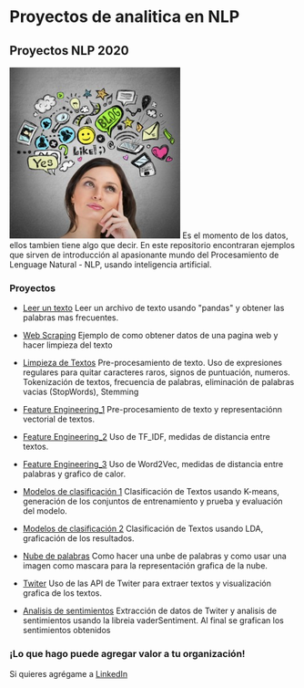 # Proyectos de analitica en NLP

## Proyectos NLP 2020

![Image](https://github.com/sanilvar/NLP/blob/master/pensar-pasiones-300x300.jpg)
Es el momento de los datos, ellos tambien tiene algo que decir. 
En este repositorio encontraran ejemplos que sirven de introducción al apasionante mundo del Procesamiento de Lenguage Natural - NLP, usando inteligencia artificial. 
                                                                                                              

### Proyectos

- [Leer un texto](https://github.com/sanilvar/NLP/blob/master/Taller1.ipynb)
Leer un archivo de texto usando "pandas" y obtener las palabras mas frecuentes.

- [Web Scraping](https://github.com/sanilvar/NLP/blob/master/Taller2.ipynb)
Ejemplo de como obtener datos de una pagina web y hacer limpieza del texto

- [Limpieza de Textos](https://github.com/sanilvar/NLP/blob/master/Taller3.ipynb)
Pre-procesamiento de texto. Uso de expresiones regulares para quitar caracteres raros, signos de puntuación, numeros. Tokenización de textos, frecuencia de palabras, eliminación de palabras vacias (StopWords), Stemming

- [Feature Engineering_1](https://github.com/sanilvar/NLP/blob/master/Taller%204%20-%20Feature%20Engineering.ipynb)
Pre-procesamiento de texto y representaciónn vectorial de textos.

- [Feature Engineering_2](https://github.com/sanilvar/NLP/blob/master/Taller%205%20-%20TFIDF.ipynb)
Uso de TF_IDF, medidas de distancia entre textos.

- [Feature Engineering_3](https://github.com/sanilvar/NLP/blob/master/Taller%206%20-%20Uso%20Word2Vec.ipynb)
Uso de Word2Vec, medidas de distancia entre palabras y grafico de calor.

- [Modelos de clasificación 1](https://github.com/sanilvar/NLP/blob/master/Taller%207%20-%20ClassificationKMeans.ipynb)
Clasificación de Textos usando K-means, generación de los conjuntos de entrenamiento y prueba y evaluación del modelo.

- [Modelos de clasificación 2](https://github.com/sanilvar/NLP/blob/master/Taller%208%20-%20Modelado%20de%20Temas.ipynb)
Clasificación de Textos usando LDA, graficación de los resultados.

- [Nube de palabras](https://github.com/sanilvar/NLP/blob/master/Talle09_NubeDePalabras.ipynb)
Como hacer una unbe de palabras y como usar una imagen como mascara para la representación grafica de la nube.

- [Twiter](https://github.com/sanilvar/NLP/blob/master/Taller%2010%20-%20Twitter.ipynb)
Uso de las API de Twiter para extraer textos y visualización grafica de los textos.

- [Analisis de sentimientos](https://github.com/sanilvar/NLP/blob/master/Taller%2011%20-%20Sentimiento.ipynb)
Extracción de datos de Twiter y analisis de sentimientos usando la libreia vaderSentiment. Al final se grafican los sentimientos obtenidos

### ¡Lo que hago puede agregar valor a tu organización! 

Si quieres agrégame a [LinkedIn](www.linkedin.com/in/ilvar-sanabria-18b7b425)


